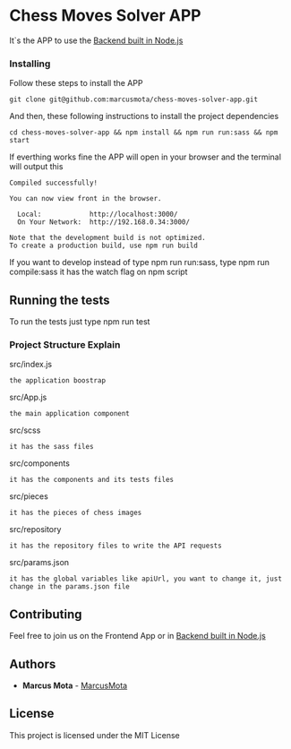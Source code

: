 # Chess Moves Solver APP

It`s the APP to use the [Backend built in Node.js](https://github.com/marcusmota/chess-moves-solver-api)

### Installing

Follow these steps to install the APP


```
git clone git@github.com:marcusmota/chess-moves-solver-app.git
```

And then, these following instructions to install the project dependencies

```
cd chess-moves-solver-app && npm install && npm run run:sass && npm start
```

If everthing works fine the APP will open in your browser and the terminal will output this

```
Compiled successfully!

You can now view front in the browser.

  Local:            http://localhost:3000/
  On Your Network:  http://192.168.0.34:3000/

Note that the development build is not optimized.
To create a production build, use npm run build
```

If you want to develop instead of type npm run run:sass, type npm run compile:sass it has the watch flag on npm script

## Running the tests

To run the tests just type npm run test

### Project Structure Explain

src/index.js

```
the application boostrap
```

src/App.js

```
the main application component
```


src/scss
```
it has the sass files
```

src/components
```
it has the components and its tests files
```

src/pieces
```
it has the pieces of chess images
```

src/repository
```
it has the repository files to write the API requests
```

src/params.json
```
it has the global variables like apiUrl, you want to change it, just change in the params.json file
```

## Contributing

Feel free to join us on the Frontend App or in [Backend built in Node.js](https://github.com/marcusmota/chess-moves-solver-api)

## Authors

* **Marcus Mota** -  [MarcusMota](https://github.com/marcusmota)


## License

This project is licensed under the MIT License
